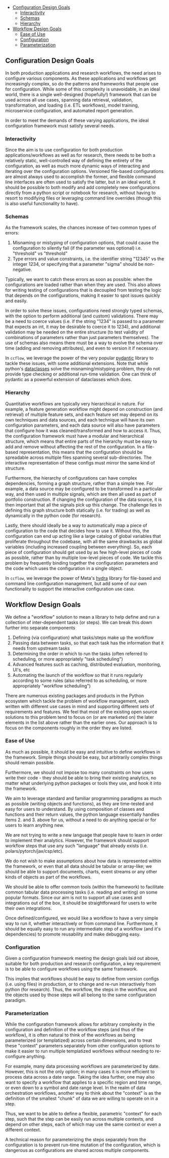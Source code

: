 - [Configuration Design Goals](#configuration-design-goals)
  - [Interactivity](#interactivity)
  - [Schemas](#schemas)
  - [Hierarchy](#hierarchy)
- [Workflow Design Goals](#workflow-design-goals)
  - [Ease of Use](#ease-of-use)
  - [Configuration](#configuration)
  - [Parameterization](#parameterization)

## Configuration Design Goals

In both production applications and research workflows, the need arises to configure various components. As these applications and workflows get increasingly complex, so do the patterns and frameworks that people use for configuration.
While some of this complexity is unavoidable, in an ideal world, there is a single well-designed (hopefully!) framework that can be used across all use cases, spanning data retrieval, validation, transformation, and loading (i.e. ETL workflows),
model training, microservice configuration, and automated report generation.

In order to meet the demands of these varying applications, the ideal configuration framework must satisfy several needs.

### Interactivity

Since the aim is to use configuration for both production applications/workflows as well as for research, there needs to be both a relatively static, well-controlled way of defining the entirety of the configuration, as well as much more dynamic ways of interacting and iterating over the configuration options.
Versioned file-based configurations are almost always used to accomplish the former, and flexible command line interfaces are often used to satisfy the latter, but in an ideal world, it should be possible to both modify and add completely new configurations directly from a python script or notebook for research,
without having to resort to modifying files or leveraging command line overrides (though this is also useful functionality to have).

### Schemas

As the framework scales, the chances increase of two common types of errors:

1. Misnaming or mistyping of configuration options, that could cause the configuration to silently fail (if the parameter was optional) i.e. "threshold" vs "threshold"
1. Type errors and value constraints, i.e. the identifier string "12345" vs the integer 1234, or specifying that a parameter "sigma" should be non-negative.

Typically, we want to catch these errors as soon as possible: when the configurations are loaded rather than when they are used. This also allows for writing testing of configurations that is decoupled from testing the logic that depends on the configurations, making it easier to spot issues quickly and easily.

In order to solve these issues, configurations need strongly typed schemas, with the option to perform additional (and custom) validations. There may be a need to coerce values (i.e. if the string "1234" is passed to a parameter that expects an int, it may be desirable to coerce it to 1234), and additional validation may be needed on the entire structure (to test validity of combinations of parameters rather than just parameters themselves). The use of schemas also means there must be a way to evolve the schema over time (adding and removing attributes), and even to version it if necessary.

In `ccflow`, we leverage the power of the very popular [pydantic](https://pydantic-docs.helpmanual.io/) library to tackle these issues, with some additional extensions. Note that while python's [dataclasses](https://docs.python.org/3/library/dataclasses.html) solve the misnaming/mistyping problem, they do not provide type checking or additional run-time validation. One can think of pydantic as a powerful extension of dataclasses which does.

### Hierarchy

Quantitative workflows are typically very hierarchical in nature.
For example, a feature generation workflow might depend on construction (and retrieval) of multiple feature sets, and each feature set may depend on its own techniques and data sources, and each technique will have its own configuration parameters,
and each data source will also have parameters that configure how it was cleaned/transformed and how to access it.
Thus, the configuration framework must have a modular and hierarchical structure, which means that entire parts of the hierarchy must be easy to add and remove without affecting the rest of the configuration.
In a file-based representation, this means that the configuration should be spreadable across multiple files spanning several sub-directories. The interactive representation of these configs must mirror the same kind of structure.

Furthermore, the hierarchy of configurations can have complex dependencies, forming a graph structure, rather than a simple tree.
For example, a data source may be configured to be transformed in a particular way, and then used in multiple signals, which are then all used as part of portfolio construction.
If changing the configuration of the data source, it is then important that all the signals pick up this change. The challenge lies in defining this graph structure both statically (i.e. for trading) as well as dynamically in the python code (for research).

Lastly, there should ideally be a way to automatically map a piece of configuration to the code that decides how to use it.
Without this, the configuration can end up acting like a large catalog of global variables that proliferate throughout the codebase, with all the same drawbacks as global variables (including increased coupling between everything).
So, each piece of configuration should get used by as few high-level pieces of code as possible, rather than by multiple low-level pieces of code.
We tackle this problem by frequently binding together the configuration parameters and the code which uses the configuration in a single object.

In `ccflow`, we leverage the power of Meta's [hydra](https://hydra.cc/) library for file-based and command line configuration management, but add some of our own functionality to support the interactive configuration use case.

## Workflow Design Goals

We define a "workflow" solution to mean a library to help define and run a collection of inter-dependent tasks (or steps). We can break this down further into separate components

1. Defining (via configuration) what tasks/steps make up the workflow
1. Passing data between tasks, so that each task has the information that it needs from upstream tasks
1. Determining the order in which to run the tasks (often referred to scheduling, or more appropriately "task scheduling")
1. Advanced features such as caching, distributed evaluation, monitoring, UI's, etc
1. Automating the launch of the workflow so that it runs regularly according to some rules (also referred to as scheduling, or more appropriately "workflow scheduling")

There are numerous existing packages and products in the Python ecosystem which tackle the problem of workflow management, each written with different use cases in mind and supporting different sets of requirements and features.
We feel that most of the existing open source solutions to this problem tend to focus on (or are marketed on) the later elements in the list above rather than the earlier ones. Our approach is to focus on the components roughly in the order they are listed.

### Ease of Use

As much as possible, it should be easy and intuitive to define workflows in the framework. Simple things should be easy, but arbitrarily complex things should remain possible.

Furthermore, we should not impose too many constraints on how users write their code - they should be able to bring their existing analytics, no matter what underlying python packages or tools they use, and hook it into the framework.

We aim to leverage standard and familiar programming paradigms as much as possible (writing objects and functions), as they are time-tested and easy for users to understand.
By using composition of classes and functions and their return values, the python language essentially handles items 2. and 3. above for us, without a need to do anything special or for users to learn anything new.

We are not trying to write a new language that people have to learn in order to implement their analytics. However, the framework should support workflow steps that use any such "language" that already exists (i.e. polars/pytorch/jax/csp/etc).

We do not wish to make assumptions about how data is represented within the framework, or even that all data should be tabular or array-like; we should be able to support documents, charts, event streams or any other kinds of objects as part of the workflows.

We should be able to offer common tools (within the framework) to facilitate common tabular data processing tasks (i.e. reading and writing) on some popular formats. Since our aim is not to support all use cases and integrations out of the box, it should be straightforward for users to write their own integrations.

Once defined/configured, we would like a workflow to have a very simple way to run it, whether interactively or from command line. Furthermore, it should be equally easy to run any intermediate step of a workflow (and it's dependencies) to promote reusability and make debugging easy.

### Configuration

Given a configuration framework meeting the design goals laid out above, suitable for both production and research configuration, a key requirement is to be able to configure workflows using the same framework.

This implies that workflows should be easy to define from version configs (i.e. using files) in production, or to change and re-run interactively from python (for research). Thus, the workflow, the steps in the workflow, and the objects used by those steps will all belong to the same configuration paradigm.

### Parameterization

While the configuration framework allows for arbitrary complexity in the configuration and definition of the workflow steps (and thus of the workflow), it is often natural to think of the workflows as being parameterized (or templatized) across certain dimensions, and to treat these "context" parameters separately from other configuration options to make it easier to run multiple templatized workflows without needing to re-configure anything.

For example, many data processing workflows are parameterized by date. However, this is not the only option; in many cases it is more efficient to process data across a date range. Taking the idea further, one may also want to specify a workflow that applies to a specific region and time range, or even down to a symbol and date range level. In the realm of data orchestration workflows, another way to think about the "context" is as the definition of the smallest "chunk" of data we are willing to operate on in a step.

Thus, we want to be able to define a flexible, parametric "context" for each step, such that the step can be easily run across multiple contexts, and depend on other steps, each of which may use the same context or even a different context.

A technical reason for parameterizing the steps separately from the configuration is to prevent run-time mutation of the configuration, which is dangerous as configurations are shared across multiple components.
